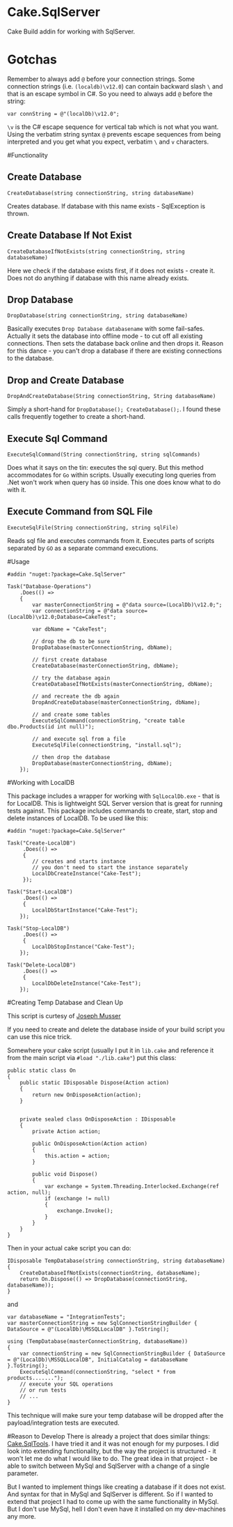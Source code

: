 # Cake.SqlServer
Cake Build addin for working with SqlServer. 


# Gotchas
Remember to always add `@` before your connection strings. Some connection strings (i.e. `(localdb)\v12.0`) can contain backward slash `\` and that is an escape symbol in C#. So you need to always add `@` before the string:

	var connString = @"(localDb)\v12.0";

`\v` is the C# escape sequence for vertical tab which is not what you want. Using the verbatim string syntax `@` prevents escape sequences from being interpreted and you get what you expect, verbatim `\` and `v` characters.


#Functionality

## Create Database
`CreateDatabase(string connectionString, string databaseName)`

Creates database. If database with this name exists - SqlException is thrown. 

## Create Database If Not Exist
`CreateDatabaseIfNotExists(string connectionString, string databaseName)`

Here we check if the database exists first, if it does not exists - create it. Does not do anything if database with this name already exists.


## Drop Database
`DropDatabase(string connectionString, string databaseName)`

Basically executes `Drop Database databasename` with some fail-safes. Actually it sets the database into offline mode - to cut off all existing connections. Then sets the database back online and then drops it. 
Reason for this dance - you can't drop a database if there are existing connections to the database.  

## Drop and Create Database
`DropAndCreateDatabase(String connectionString, String databaseName)`

Simply a short-hand for `DropDatabase(); CreateDatabase();`. I found these calls frequently together to create a short-hand. 


## Execute Sql Command
`ExecuteSqlCommand(String connectionString, string sqlCommands)` 

Does what it says on the tin: executes the sql query. But this method accommodates for `Go` within scripts. Usually executing long queries from .Net won't work when query has `GO` inside. This one does know what to do with it.

## Execute Command from SQL File

`ExecuteSqlFile(String connectionString, string sqlFile)`

Reads sql file and executes commands from it. Executes parts of scripts separated by `GO` as a separate command executions. 

#Usage

	#addin "nuget:?package=Cake.SqlServer"
	
	Task("Database-Operations")
		.Does(() => 
		{
		    var masterConnectionString = @"data source=(LocalDb)\v12.0;";
		    var connectionString = @"data source=(LocalDb)\v12.0;Database=CakeTest";
	
			var dbName = "CakeTest";
	
			// drop the db to be sure
			DropDatabase(masterConnectionString, dbName);
				
			// first create database
			CreateDatabase(masterConnectionString, dbName);
	
			// try the database again
			CreateDatabaseIfNotExists(masterConnectionString, dbName);
				
			// and recreate the db again
			DropAndCreateDatabase(masterConnectionString, dbName);
	
			// and create some tables
			ExecuteSqlCommand(connectionString, "create table dbo.Products(id int null)");
				
			// and execute sql from a file 
			ExecuteSqlFile(connectionString, "install.sql");
	
			// then drop the database
			DropDatabase(masterConnectionString, dbName);
		});

#Working with LocalDB 

This package includes a wrapper for working with `SqlLocalDb.exe` - that is for LocalDB. This is lightweight SQL Server version that is great for running tests against. This package includes commands to create, start, stop and delete instances of LocalDB. To be used like this:

    #addin "nuget:?package=Cake.SqlServer"

    Task("Create-LocalDB")
         .Does(() =>
         {
			// creates and starts instance
			// you don't need to start the instance separately
            LocalDbCreateInstance("Cake-Test");
         });

    Task("Start-LocalDB")
         .Does(() =>
         {
            LocalDbStartInstance("Cake-Test");
        });

    Task("Stop-LocalDB")
         .Does(() =>
         {
            LocalDbStopInstance("Cake-Test");
        });

    Task("Delete-LocalDB")
         .Does(() =>
         {
            LocalDbDeleteInstance("Cake-Test");
        });

#Creating Temp Database and Clean Up

This script is curtesy of [Joseph Musser](https://github.com/jnm2)

If you need to create and delete the database inside of your build script you can use this nice trick.

Somewhere your cake script (usually I put it in `lib.cake` and reference it from the main script via `#load "./lib.cake"`) put this class:

	public static class On
	{
	    public static IDisposable Dispose(Action action)
	    {
	        return new OnDisposeAction(action);
	    }
	
	
	    private sealed class OnDisposeAction : IDisposable
	    {
	        private Action action;
	
	        public OnDisposeAction(Action action)
	        {
	            this.action = action;
	        }
	
	        public void Dispose()
	        {
	            var exchange = System.Threading.Interlocked.Exchange(ref action, null);
	            if (exchange != null)
	            {
	                exchange.Invoke();
	            }
	        }
	    }
	}

Then in your actual cake script you can do:

	IDisposable TempDatabase(string connectionString, string databaseName)
	{
	    CreateDatabaseIfNotExists(connectionString, databaseName);
	    return On.Dispose(() => DropDatabase(connectionString, databaseName));
	}

and
 
	var databaseName = "IntegrationTests";
    var masterConnectionString = new SqlConnectionStringBuilder { DataSource = @"(LocalDb)\MSSQLLocalDB" }.ToString(); 

	using (TempDatabase(masterConnectionString, databaseName))
	{
	    var connectionString = new SqlConnectionStringBuilder { DataSource = @"(LocalDb)\MSSQLLocalDB", InitialCatalog = databaseName }.ToString();
	    ExecuteSqlCommand(connectionString, "select * from products.......");
		// execute your SQL operations
		// or run tests
	    // ...
	}

This technique will make sure your temp database will be dropped after the payload/integration tests are executed.  

#Reason to Develop
There is already a project that does similar things: [Cake.SqlTools](https://github.com/SharpeRAD/Cake.SqlTools). I have tried it and it was not enough for my purposes. I did look into extending functionality, but the way the project is structured - it won't let me do what I would like to do. The great idea in that project - be able to switch between MySql and SqlServer with a change of a single parameter.

But I wanted to implement things like creating a database if it does not exist. And syntax for that in MySql and SqlServer is different. So if I wanted to extend that project I had to come up with the same functionality in MySql. But I don't use MySql, hell I don't even have it installed on my dev-machines any more.
